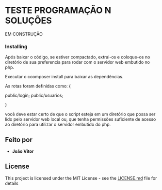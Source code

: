 
# TESTE PROGRAMAÇÃO N SOLUÇÕES

EM CONSTRUÇÃO 

### Installing

Após baixar o código, se estiver compactado, extrai-os e coloque-os no diretório de sua preferencia para rodar com o servidor web embutido no php.

Executar o coomposer install para baixar as dependências.

As rotas foram definidas como: {

public/login;
public/usuarios;

}

você deve estar certo de que o script esteja em um diretório que possa ser lido pelo servidor web local ou, que tenha permissões suficiente de acesso ao diretório para utilizar o servidor embutido do php. 
## Feito por

* **João Vitor**

## License

This project is licensed under the MIT License - see the [LICENSE.md](LICENSE.md) file for details

